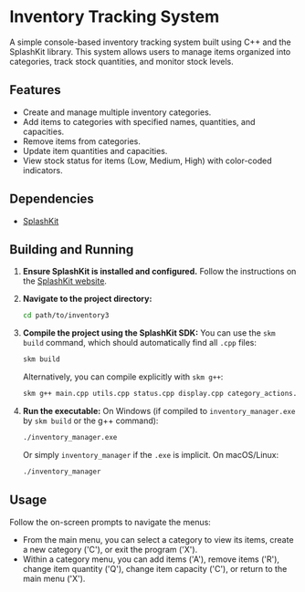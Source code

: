 # Inventory Tracking System

A simple console-based inventory tracking system built using C++ and the SplashKit library. This system allows users to manage items organized into categories, track stock quantities, and monitor stock levels.

## Features
*   Create and manage multiple inventory categories.
*   Add items to categories with specified names, quantities, and capacities.
*   Remove items from categories.
*   Update item quantities and capacities.
*   View stock status for items (Low, Medium, High) with color-coded indicators.

## Dependencies
*   [SplashKit](https://splashkit.io/)

## Building and Running

1.  **Ensure SplashKit is installed and configured.**
    Follow the instructions on the [SplashKit website](https://splashkit.io/articles/installation/).

2.  **Navigate to the project directory:**
    ```bash
    cd path/to/inventory3
    ```

3.  **Compile the project using the SplashKit SDK:**
    You can use the `skm build` command, which should automatically find all `.cpp` files:
    ```bash
    skm build
    ```
    Alternatively, you can compile explicitly with `skm g++`:
    ```bash
    skm g++ main.cpp utils.cpp status.cpp display.cpp category_actions.cpp navigation.cpp -o inventory_manager
    ```

4.  **Run the executable:**
    On Windows (if compiled to `inventory_manager.exe` by `skm build` or the g++ command):
    ```bash
    ./inventory_manager.exe
    ```
    Or simply `inventory_manager` if the `.exe` is implicit.
    On macOS/Linux:
    ```bash
    ./inventory_manager
    ```

## Usage
Follow the on-screen prompts to navigate the menus:
*   From the main menu, you can select a category to view its items, create a new category ('C'), or exit the program ('X').
*   Within a category menu, you can add items ('A'), remove items ('R'), change item quantity ('Q'), change item capacity ('C'), or return to the main menu ('X').
